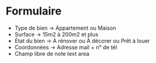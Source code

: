 # Formulaire

- Type de bien
-> Appartement ou Maison
- Surface
-> 15m2 à 200m2 et plus
- État du bien
-> À rénover ou À décorer ou Prêt à louer
- Coordonnées
-> Adresse mail + n° de tél
- Champ libre de note text area